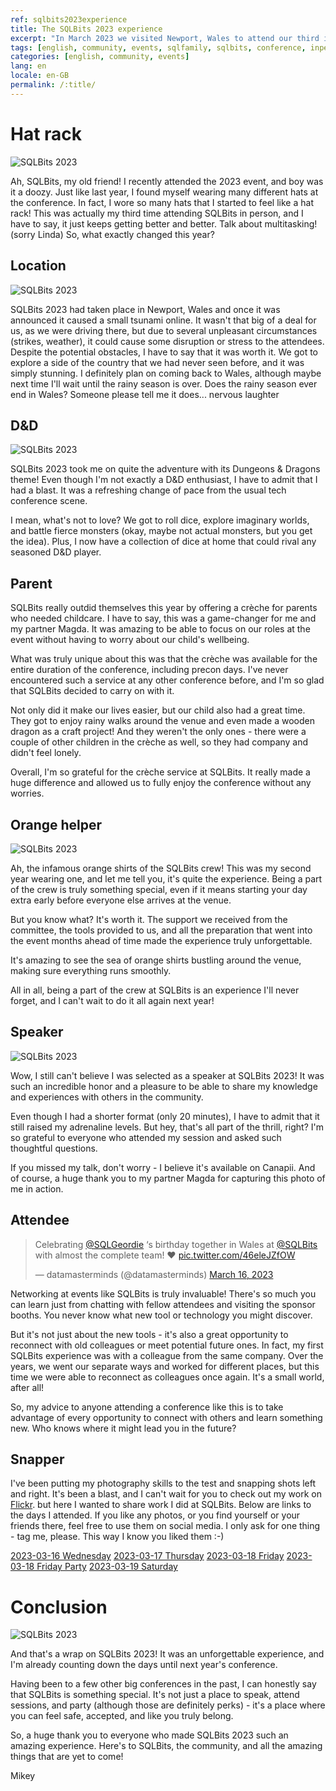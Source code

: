 ```yaml
---
ref: sqlbits2023experience
title: The SQLBits 2023 experience
excerpt: "In March 2023 we visited Newport, Wales to attend our third in-person SQLBits. Here is how it was for us."
tags: [english, community, events, sqlfamily, sqlbits, conference, inperson]
categories: [english, community, events]
lang: en
locale: en-GB
permalink: /:title/
---
```



# Hat rack

![SQLBits 2023](/assets/images/2023-04-02-sqlbits2023-experience/dsc1193-flashback.jpg)

Ah, SQLBits, my old friend! I recently attended the 2023 event, and boy was it a doozy. Just like last year, I found myself wearing many different hats at the conference. In fact, I wore so many hats that I started to feel like a hat rack! This was actually my third time attending SQLBits in person, and I have to say, it just keeps getting better and better. Talk about multitasking! (sorry Linda)
So, what exactly changed this year?

## Location
![SQLBits 2023](/assets/images/2023-04-02-sqlbits2023-experience/dsc4317-cymru.jpg)

SQLBits 2023 had taken place in Newport, Wales and once it was announced it caused a small tsunami online. It wasn't that big of a deal for us, as we were driving there, but due to several unpleasant circumstances (strikes, weather), it could cause some disruption or stress to the attendees. Despite the potential obstacles, I have to say that it was worth it. We got to explore a side of the country that we had never seen before, and it was simply stunning. I definitely plan on coming back to Wales, although maybe next time I'll wait until the rainy season is over. Does the rainy season ever end in Wales? Someone please tell me it does... nervous laughter

## D&D
![SQLBits 2023](/assets/images/2023-04-02-sqlbits2023-experience/dsc7142-dice.jpg)

SQLBits 2023 took me on quite the adventure with its Dungeons & Dragons theme! Even though I'm not exactly a D&D enthusiast, I have to admit that I had a blast. It was a refreshing change of pace from the usual tech conference scene.

I mean, what's not to love? We got to roll dice, explore imaginary worlds, and battle fierce monsters (okay, maybe not actual monsters, but you get the idea). Plus, I now have a collection of dice at home that could rival any seasoned D&D player.

## Parent

SQLBits really outdid themselves this year by offering a crèche for parents who needed childcare. I have to say, this was a game-changer for me and my partner Magda. It was amazing to be able to focus on our roles at the event without having to worry about our child's wellbeing.

What was truly unique about this was that the crèche was available for the entire duration of the conference, including precon days. I've never encountered such a service at any other conference before, and I'm so glad that SQLBits decided to carry on with it.

Not only did it make our lives easier, but our child also had a great time. They got to enjoy rainy walks around the venue and even made a wooden dragon as a craft project! And they weren't the only ones - there were a couple of other children in the crèche as well, so they had company and didn't feel lonely.

Overall, I'm so grateful for the crèche service at SQLBits. It really made a huge difference and allowed us to fully enjoy the conference without any worries.

## Orange helper

![SQLBits 2023](/assets/images/2023-04-02-sqlbits2023-experience/dsc0381-orange.jpg)

Ah, the infamous orange shirts of the SQLBits crew! This was my second year wearing one, and let me tell you, it's quite the experience. Being a part of the crew is truly something special, even if it means starting your day extra early before everyone else arrives at the venue.

But you know what? It's worth it. The support we received from the committee, the tools provided to us, and all the preparation that went into the event months ahead of time made the experience truly unforgettable.

It's amazing to see the sea of orange shirts bustling around the venue, making sure everything runs smoothly.

All in all, being a part of the crew at SQLBits is an experience I'll never forget, and I can't wait to do it all again next year!

## Speaker 

![SQLBits 2023](/assets/images/2023-04-02-sqlbits2023-experience/dsc6659-speaker.jpg)

Wow, I still can't believe I was selected as a speaker at SQLBits 2023! It was such an incredible honor and a pleasure to be able to share my knowledge and experiences with others in the community.

Even though I had a shorter format (only 20 minutes), I have to admit that it still raised my adrenaline levels. But hey, that's all part of the thrill, right? I'm so grateful to everyone who attended my session and asked such thoughtful questions.

If you missed my talk, don't worry - I believe it's available on Canapii. And of course, a huge thank you to my partner Magda for capturing this photo of me in action.

## Attendee

<blockquote class="twitter-tweet"><p lang="en" dir="ltr">Celebrating <a href="https://twitter.com/SQLGeordie?ref_src=twsrc%5Etfw">@SQLGeordie</a> ‘s birthday together in Wales at <a href="https://twitter.com/SQLBits?ref_src=twsrc%5Etfw">@SQLBits</a> with almost the complete team! ❤️ <a href="https://t.co/46eleJZfOW">pic.twitter.com/46eleJZfOW</a></p>&mdash; datamasterminds (@datamasterminds) <a href="https://twitter.com/datamasterminds/status/1636465085609549845?ref_src=twsrc%5Etfw">March 16, 2023</a></blockquote> <script async src="https://platform.twitter.com/widgets.js" charset="utf-8"></script>

Networking at events like SQLBits is truly invaluable! There's so much you can learn just from chatting with fellow attendees and visiting the sponsor booths. You never know what new tool or technology you might discover.

But it's not just about the new tools - it's also a great opportunity to reconnect with old colleagues or meet potential future ones. In fact, my first SQLBits experience was with a colleague from the same company. Over the years, we went our separate ways and worked for different places, but this time we were able to reconnect as colleagues once again. It's a small world, after all!

So, my advice to anyone attending a conference like this is to take advantage of every opportunity to connect with others and learn something new. Who knows where it might lead you in the future?

## Snapper

I've been putting my photography skills to the test and snapping shots left and right. It's been a blast, and I can't wait for you to check out my work on [Flickr](https://www.flickr.com/MikeyBronowski).  but here I wanted to share work I did at SQLBits. Below are links to the days I attended. If you like any photos, or you find yourself or your friends there, feel free to use them on social media. I only ask for one thing - tag me, please. This way I know you liked them :-) 

[2023-03-16 Wednesday](https://www.flickr.com/gp/mikeybronowski/798KAi4Z05)
[2023-03-17 Thursday](https://www.flickr.com/gp/mikeybronowski/4is5m054G3)
[2023-03-18 Friday](https://www.flickr.com/gp/mikeybronowski/L615w331LU)
[2023-03-18 Friday Party](https://www.flickr.com/gp/mikeybronowski/PMh3Y3eZyH)
[2023-03-19 Saturday](https://www.flickr.com/gp/mikeybronowski/Q6u802rf0f)

# Conclusion

![SQLBits 2023](/assets/images/2023-04-02-sqlbits2023-experience/dsc0248-buddy.jpg)

And that's a wrap on SQLBits 2023! It was an unforgettable experience, and I'm already counting down the days until next year's conference.

Having been to a few other big conferences in the past, I can honestly say that SQLBits is something special. It's not just a place to speak, attend sessions, and party (although those are definitely perks) - it's a place where you can feel safe, accepted, and like you truly belong.

So, a huge thank you to everyone who made SQLBits 2023 such an amazing experience. Here's to SQLBits, the community, and all the amazing things that are yet to come!

Mikey
